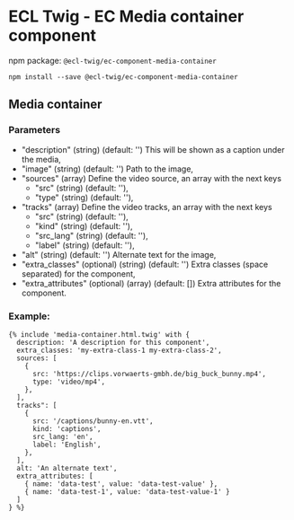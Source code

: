 # ECL Twig - EC Media container component

npm package: `@ecl-twig/ec-component-media-container`

```shell
npm install --save @ecl-twig/ec-component-media-container
```

## Media container

### Parameters

- "description" (string) (default: '') This will be shown as a caption under the media,
- "image" (string) (default: '') Path to the image,
- "sources" (array) Define the video source, an array with the next keys
  - "src" (string) (default: ''),
  - "type" (string) (default: ''),
- "tracks" (array) Define the video tracks, an array with the next keys
  - "src" (string) (default: ''),
  - "kind" (string) (default: ''),
  - "src_lang" (string) (default: ''),
  - "label" (string) (default: ''),
- "alt" (string) (default: '') Alternate text for the image,
- "extra_classes" (optional) (string) (default: '') Extra classes (space separated) for the component,
- "extra_attributes" (optional) (array) (default: []) Extra attributes for the component.

### Example:

<!-- prettier-ignore -->
```twig
{% include 'media-container.html.twig' with { 
  description: 'A description for this component', 
  extra_classes: 'my-extra-class-1 my-extra-class-2', 
  sources: [ 
    { 
      src: 'https://clips.vorwaerts-gmbh.de/big_buck_bunny.mp4', 
      type: 'video/mp4', 
  	}, 
  ], 
  tracks": [ 
	{ 
      src: '/captions/bunny-en.vtt', 
      kind: 'captions', 
      src_lang: 'en', 
      label: 'English', 
    }, 
  ], 
  alt: 'An alternate text', 
  extra_attributes: [ 
    { name: 'data-test', value: 'data-test-value' },  
    { name: 'data-test-1', value: 'data-test-value-1' }  
  ] 
} %}
```
